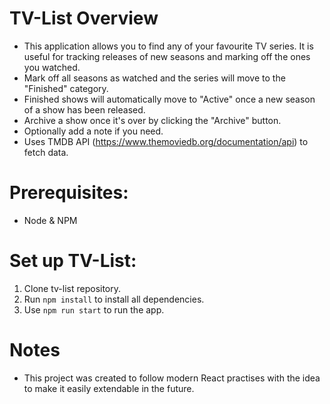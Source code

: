 # TV-List Overview

- This application allows you to find any of your favourite TV series. It is useful for tracking releases of new seasons and marking off the ones you watched.
- Mark off all seasons as watched and the series will move to the "Finished" category.
- Finished shows will automatically move to "Active" once a new season of a show has been released.
- Archive a show once it's over by clicking the "Archive" button.
- Optionally add a note if you need.
- Uses TMDB API (https://www.themoviedb.org/documentation/api) to fetch data.

# Prerequisites:

- Node & NPM

# Set up TV-List:

1. Clone tv-list repository.
2. Run `npm install` to install all dependencies.
3. Use `npm run start` to run the app.

# Notes

- This project was created to follow modern React practises with the idea to make it easily extendable in the future.
